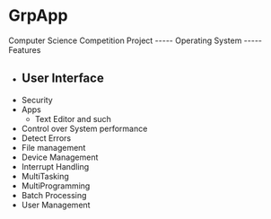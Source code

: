 # GrpApp
Computer Science Competition Project
----- Operating System -----
Features
  - User Interface
    - 
  - Security
  - Apps
    - Text Editor and such
  - Control over System performance
  - Detect Errors
  - File management
  - Device Management
  - Interrupt Handling
  - MultiTasking
  - MultiProgramming
  - Batch Processing
  - User Management
